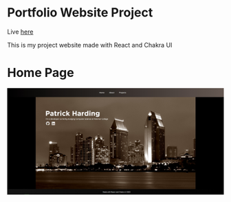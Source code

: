 # Portfolio Website Project
Live [here](https://patrickharding.netlify.app/)

This is my project website made with React and Chakra UI

# Home Page
![Screenshot](updatedHome.jpg)
